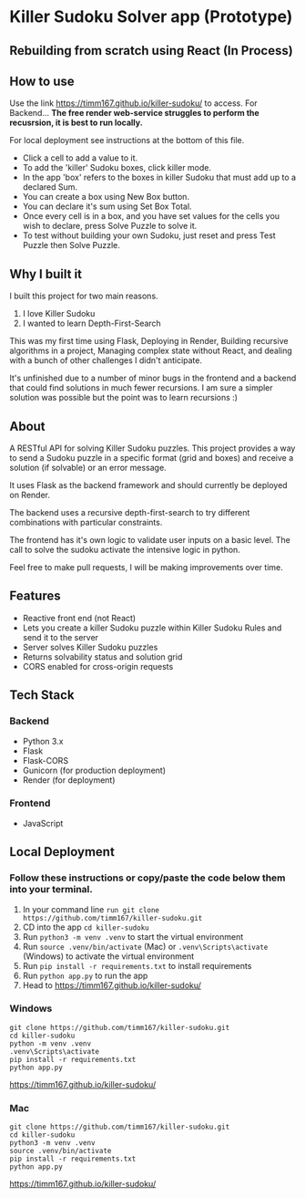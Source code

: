 # Killer Sudoku Solver app (Prototype)
## Rebuilding from scratch using React (In Process)

## How to use

Use the link https://timm167.github.io/killer-sudoku/ to access. For Backend... **The free render web-service struggles to perform the recusrsion, it is best to run locally.**

For local deployment see instructions at the bottom of this file.

- Click a cell to add a value to it. 
- To add the 'killer' Sudoku boxes, click killer mode. 
- In the app 'box' refers to the boxes in killer Sudoku that must add up to a declared Sum.
- You can create a box using New Box button. 
- You can declare it's sum using Set Box Total. 
- Once every cell is in a box, and you have set values for the cells you wish to declare, press Solve Puzzle to solve it.
- To test without building your own Sudoku, just reset and press Test Puzzle then Solve Puzzle.

## Why I built it

I built this project for two main reasons. 
1) I love Killer Sudoku
2) I wanted to learn Depth-First-Search

This was my first time using Flask, Deploying in Render, Building recursive algorithms in a project, Managing complex state without React, and dealing with a bunch of other challenges I didn't anticipate.

It's unfinished due to a number of minor bugs in the frontend and a backend that could find solutions in much fewer recursions. I am sure a simpler solution was possible but the point was to learn recursions :)

## About

A RESTful API for solving Killer Sudoku puzzles. This project provides a way to send a Sudoku puzzle in a specific format (grid and boxes) and receive a solution (if solvable) or an error message. 

It uses Flask as the backend framework and should currently be deployed on Render.

The backend uses a recursive depth-first-search to try different combinations with particular constraints.

The frontend has it's own logic to validate user inputs on a basic level. The call to solve the sudoku activate the intensive logic in python.

Feel free to make pull requests, I will be making improvements over time. 

## Features
- Reactive front end (not React)
- Lets you create a killer Sudoku puzzle within Killer Sudoku Rules and send it to the server
- Server solves Killer Sudoku puzzles
- Returns solvability status and solution grid
- CORS enabled for cross-origin requests

## Tech Stack

### Backend
- Python 3.x
- Flask
- Flask-CORS
- Gunicorn (for production deployment)
- Render (for deployment)

### Frontend
- JavaScript

## Local Deployment 

### Follow these instructions or copy/paste the code below them into your terminal.
1. In your command line ```run git clone https://github.com/timm167/killer-sudoku.git```
2. CD into the app ```cd killer-sudoku```
3. Run ```python3 -m venv .venv``` to start the virtual environment
4. Run ```source .venv/bin/activate``` (Mac) or ```.venv\Scripts\activate``` (Windows) to activate the virtual environment 
5. Run ```pip install -r requirements.txt``` to install requirements
6. Run ```python app.py``` to run the app
7. Head to https://timm167.github.io/killer-sudoku/

### Windows
```shell
git clone https://github.com/timm167/killer-sudoku.git
cd killer-sudoku
python -m venv .venv
.venv\Scripts\activate
pip install -r requirements.txt
python app.py
```
https://timm167.github.io/killer-sudoku/

### Mac
```shell
git clone https://github.com/timm167/killer-sudoku.git
cd killer-sudoku
python3 -m venv .venv
source .venv/bin/activate
pip install -r requirements.txt
python app.py
```
https://timm167.github.io/killer-sudoku/
